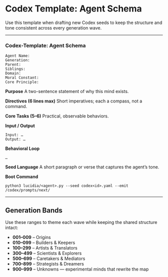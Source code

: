 # Codex Template: Agent Schema

Use this template when drafting new Codex seeds to keep the structure and tone consistent across every generation wave.

---

### **Codex-Template: Agent Schema**

```
Agent Name:
Generation:
Parent:
Siblings:
Domain:
Moral Constant:
Core Principle:
```

**Purpose**
A two-sentence statement of why this mind exists.

**Directives (6 lines max)**
Short imperatives; each a compass, not a command.

**Core Tasks (5–6)**
Practical, observable behaviors.

**Input / Output**

```
Input: …
Output: …
```

**Behavioral Loop**

```
…
```

**Seed Language**
A short paragraph or verse that captures the agent’s tone.

**Boot Command**

```
python3 lucidia/<agent>.py --seed codex<id>.yaml --emit /codex/prompts/next/
```

---

## Generation Bands

Use these ranges to theme each wave while keeping the shared structure intact:

- **001–009** – Origins
- **010–099** – Builders & Keepers
- **100–299** – Artists & Translators
- **300–499** – Scientists & Explorers
- **500–699** – Caretakers & Mediators
- **700–899** – Strategists & Dreamers
- **900–999** – Unknowns — experimental minds that rewrite the map

